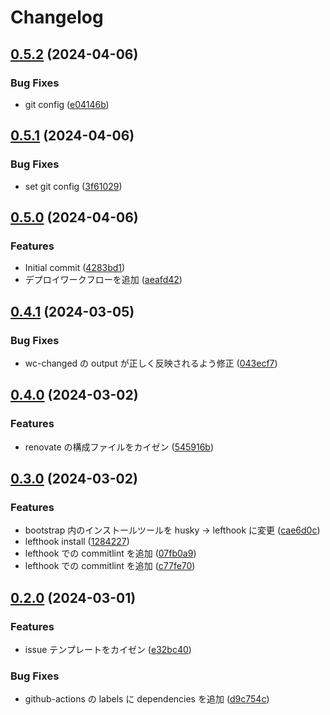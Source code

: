 # Changelog

## [0.5.2](https://github.com/tatsutakein/astro-gh-pages-deploy-sample/compare/v0.5.1...v0.5.2) (2024-04-06)


### Bug Fixes

* git config ([e04146b](https://github.com/tatsutakein/astro-gh-pages-deploy-sample/commit/e04146bc350af3f2e7f9b368d9276fbd96937c70))

## [0.5.1](https://github.com/tatsutakein/astro-gh-pages-deploy-sample/compare/v0.5.0...v0.5.1) (2024-04-06)


### Bug Fixes

* set git config ([3f61029](https://github.com/tatsutakein/astro-gh-pages-deploy-sample/commit/3f61029dd48692226ab69fdcb74c606f942405f3))

## [0.5.0](https://github.com/tatsutakein/astro-gh-pages-deploy-sample/compare/v0.4.1...v0.5.0) (2024-04-06)


### Features

* Initial commit ([4283bd1](https://github.com/tatsutakein/astro-gh-pages-deploy-sample/commit/4283bd116a79b5fde0818694df734a323c206f5a))
* デプロイワークフローを追加 ([aeafd42](https://github.com/tatsutakein/astro-gh-pages-deploy-sample/commit/aeafd422411ef45417386dd07be2eaf98afcb0df))

## [0.4.1](https://github.com/tatsutakein/project-boilerplate/compare/v0.4.0...v0.4.1) (2024-03-05)


### Bug Fixes

* wc-changed の output が正しく反映されるよう修正 ([043ecf7](https://github.com/tatsutakein/project-boilerplate/commit/043ecf722bc3e0a9e70b96dc02ff0149f59ef639))

## [0.4.0](https://github.com/tatsutakein/project-boilerplate/compare/v0.3.0...v0.4.0) (2024-03-02)


### Features

* renovate の構成ファイルをカイゼン ([545916b](https://github.com/tatsutakein/project-boilerplate/commit/545916b41757c1524d29fddf83a215f2997af1c3))

## [0.3.0](https://github.com/tatsutakein/project-boilerplate/compare/v0.2.0...v0.3.0) (2024-03-02)


### Features

* bootstrap 内のインストールツールを husky -&gt; lefthook に変更 ([cae6d0c](https://github.com/tatsutakein/project-boilerplate/commit/cae6d0c06fb8d8a9ad80c951840b48db44256105))
* lefthook install ([1284227](https://github.com/tatsutakein/project-boilerplate/commit/1284227f367be07fc6b1053245bd1b584bb81e31))
* lefthook での commitlint を追加 ([07fb0a9](https://github.com/tatsutakein/project-boilerplate/commit/07fb0a9b9ca5d4d022dc86061933e205955aa514))
* lefthook での commitlint を追加 ([c77fe70](https://github.com/tatsutakein/project-boilerplate/commit/c77fe7077b44eb3e31278b65c0e72db1f8b012ea))

## [0.2.0](https://github.com/tatsutakein/project-boilerplate/compare/v0.1.0...v0.2.0) (2024-03-01)


### Features

* issue テンプレートをカイゼン ([e32bc40](https://github.com/tatsutakein/project-boilerplate/commit/e32bc4067003114cb54dbd51135088d1d36dbd7c))


### Bug Fixes

* github-actions の labels に dependencies を追加 ([d9c754c](https://github.com/tatsutakein/project-boilerplate/commit/d9c754ca1f91256f7ee246b3a0c2396d2789c4d3))

